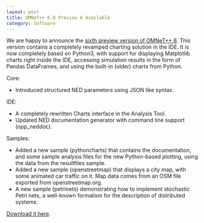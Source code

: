 ```yaml
---
layout: post
title: OMNeT++ 6.0 Preview 6 Available
category: Software
---
```

We are happy to announce the [sixth preview version of OMNeT++ 6](/download/preview).
This version contains a completely revamped charting solution in the IDE. It is
now completely based on Python3, with support for displaying Matplotlib charts
right inside the IDE, accessing simulation results in the form of Pandas DataFrames,
and using the built-in (older) charts from Python.

<!--more-->

Core:

- Introduced structured NED parameters using JSON like syntax.

IDE:

- A completely rewritten Charts interface in the Analysis Tool.
- Updated NED documentation generator with command line support (opp_neddoc).

Samples:

- Added a new sample (pythoncharts) that contains the documentation, and some sample analysis files for the new Python-based plotting, using the data from the resultfiles sample.
- Added a new sample (openstreetmap) that displays a city map, with some animated car traffic on it. Map data comes from an OSM file exported from openstreetmap.org.
- A new sample (petrinets) demonstrating how to implement stochastic Petri nets, a well-known formalism for the description of distributed systems.

[Download it here](/download/preview).
